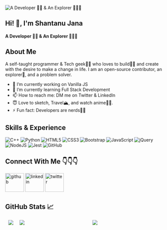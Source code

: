 ![A Developer 👨‍💻 & An Explorer 🚀🚀🚀](https://user-images.githubusercontent.com/71997730/170831467-bf7bc0ce-fc1b-4396-8856-2749ce47280e.gif)



## Hi! 👋, I'm Shantanu Jana
#### A Developer 👨‍💻 & An Explorer 🚀🚀🚀

## About Me

A self-taught programmer & Tech geek🐱‍💻 who loves to build👷‍♂️ and create with the desire to make a change in life. I am an open-source contributor, an explorer🚀, and a problem solver. 

- 🔭 I’m currently working on Vanilla JS 
- 🌱 I’m currently learning Full Stack Development 
- 📫 How to reach me: DM me on Twitter & LinkedIn 
- 😇 Love to sketch, Travel🏔️, and watch anime🐱‍👤.
- ⚡ Fun fact: Developers are nerds💯😂 

## Skills & Experience

![C++](https://img.shields.io/badge/c++-%2300599C.svg?style=for-the-badge&logo=c%2B%2B&logoColor=white)
![Python](https://img.shields.io/badge/python-3670A0?style=for-the-badge&logo=python&logoColor=ffdd54)
![HTML5](https://img.shields.io/badge/html5-%23E34F26.svg?style=for-the-badge&logo=html5&logoColor=white)
![CSS3](https://img.shields.io/badge/css3-%231572B6.svg?style=for-the-badge&logo=css3&logoColor=white)
![Bootstrap](https://img.shields.io/badge/bootstrap-%23563D7C.svg?style=for-the-badge&logo=bootstrap&logoColor=white)
![JavaScript](https://img.shields.io/badge/javascript-%23323330.svg?style=for-the-badge&logo=javascript&logoColor=%23F7DF1E)
![jQuery](https://img.shields.io/badge/jquery-%230769AD.svg?style=for-the-badge&logo=jquery&logoColor=white)
![NodeJS](https://img.shields.io/badge/node.js-6DA55F?style=for-the-badge&logo=node.js&logoColor=white)
![Jest](https://img.shields.io/badge/-jest-%23C21325?style=for-the-badge&logo=jest&logoColor=white)
![GitHub](https://img.shields.io/badge/github-%23121011.svg?style=for-the-badge&logo=github&logoColor=white)

## Connect With Me 👇👇👇

[<img src='https://user-images.githubusercontent.com/71997730/170814881-8ab0d779-9c46-4c8d-a25c-579ee588a217.svg' alt='github' width="60" height='60'>](https://github.com/Arceus-sj)  [<img src='https://user-images.githubusercontent.com/71997730/170814994-b005073a-0a36-4ff3-a79b-9a044473aa15.svg' alt='linkedin' width="60" height='60'>](https://www.linkedin.com/in/Shantanu-Jana/)  [<img src='https://user-images.githubusercontent.com/71997730/170815099-8ac56c29-3170-479e-b637-73a0e410e9d6.svg' alt='twitter' width="60" height='60'>](https://twitter.com/cypherJana)  


## GitHub Stats 📈

<div  style="display: flex; flex-direction: row; flex-wrap: wrap; justify-content: center">
 <img style="margin:5px 10px;" src="https://github-readme-stats.vercel.app/api?username=Arceus-sj&show_icons=true&theme=midnight-purple" />

 <img style="margin:5px 10px;" src="https://github-readme-stats.vercel.app/api/top-langs/?username=Arceus-sj&theme=midnight-purple&layout=compact" />

 <img style="margin: 5px auto;" src="https://github-readme-streak-stats.herokuapp.com/?user=Arceus-sj&theme=midnight-purple" />
</div>